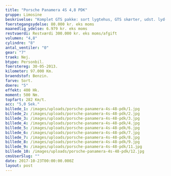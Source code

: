 ```yaml
---
title: "Porsche Panamera 4S 4,8 PDK"
gruppe: Limosine
beskrivelse: "Komplet GTS pakke: sort lygtehus, GTS skørter, udst. lyd-knap, GTS sæder med logo broderet i nakkestøtte, soltag osv. \n\nSort med lys læderkabine som er ekstrem velholdt. ____________________________________________\n\nI øvrigt\n* Vi tilbyder fri kilometer i hele leasingperioden.\n* Cap Approved Garantiforsikring i hele leasingperioden. (valgfri)\n* Vi tilbyder kaskoforsikring på alle vores biler\n* Privat, sæson, split og erhverv – vi har det hele.\n* Du vælger selv perioden: 6, 12, 24 eller 36 måneder.\n* Vi opbevarer også gerne din bil over vinteren\n* Har vi ikke bilen på lager, dedikere vi os til at finde \n   den helt rigtige og står for importen.\n______________________________________________\t"
foerstegangsydelse: 80.000 kr. eks moms
maanedlig_ydelse: 6.979 kr. eks moms
restvaerdi: Restværdi 300.000 kr. eks moms/afgift
volumen: "4,8"
cylindre: "8"
antal_ventiler: "0"
gear: "7"
traek: Nej.
btype: Personbil.
foerstereg: 30-05-2013.
kilometer: 97.000 Km.
braendstof: Benzin.
farve: Sort.
doere: "5"
effekt: 400 Hk.
moment: 500 Nm.
topfart: 282 Km/t.
acc: "5,0 Sek."
billede_1: /images/uploads/porsche-panamera-4s-48-pdk/1.jpg
billede_2: /images/uploads/porsche-panamera-4s-48-pdk/2.jpg
billede_3: /images/uploads/porsche-panamera-4s-48-pdk/3.jpg
billede_4: /images/uploads/porsche-panamera-4s-48-pdk/4.jpg
billede_5: /images/uploads/porsche-panamera-4s-48-pdk/6.jpg
billede_6: /images/uploads/porsche-panamera-4s-48-pdk/7.jpg
billede_7: /images/uploads/porsche-panamera-4s-48-pdk/8.jpg
billede_8: /images/uploads/porsche-panamera-4s-48-pdk/9.jpg
billede_9: /images/uploads/porsche-panamera-4s-48-pdk/11.jpg
billede_10: /images/uploads/porsche-panamera-4s-48-pdk/12.jpg
cmsUserSlug: ""
date: 2017-10-23T00:00:00.000Z
layout: post
---
```



